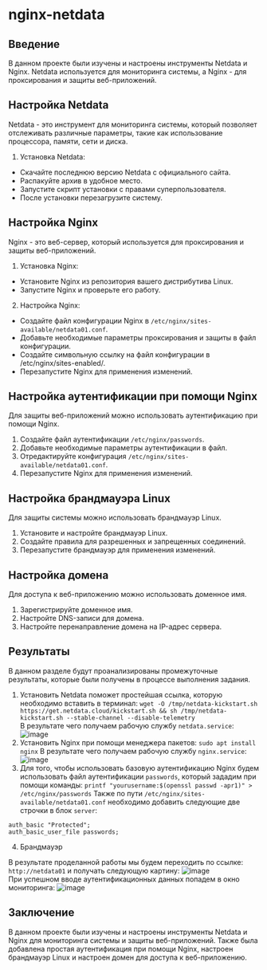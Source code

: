 # nginx-netdata
## Введение
В данном проекте были изучены и настроены инструменты Netdata и Nginx. Netdata используется для мониторинга системы, а Nginx - для проксирования и защиты веб-приложений.

## Настройка Netdata
Netdata - это инструмент для мониторинга системы, который позволяет отслеживать различные параметры, такие как использование процессора, памяти, сети и диска.

1. Установка Netdata: 
* Скачайте последнюю версию Netdata с официального сайта.
* Распакуйте архив в удобное место.
* Запустите скрипт установки с правами суперпользователя.
* После установки перезагрузите систему.
## Настройка Nginx
Nginx - это веб-сервер, который используется для проксирования и защиты веб-приложений.

1. Установка Nginx:
* Установите Nginx из репозитория вашего дистрибутива Linux.
* Запустите Nginx и проверьте его работу.
2. Настройка Nginx:
* Создайте файл конфигурации Nginx в ```/etc/nginx/sites-available/netdata01.conf```.
* Добавьте необходимые параметры проксирования и защиты в файл конфигурации.
* Создайте символьную ссылку на файл конфигурации в /etc/nginx/sites-enabled/.
* Перезапустите Nginx для применения изменений.
## Настройка аутентификации при помощи Nginx
Для защиты веб-приложений можно использовать аутентификацию при помощи Nginx.

1. Создайте файл аутентификации ```/etc/nginx/passwords```.
2. Добавьте необходимые параметры аутентификации в файл.
3. Отредактируйте конфигурация ```/etc/nginx/sites-available/netdata01.conf```.
4. Перезапустите Nginx для применения изменений.
## Настройка брандмауэра Linux
Для защиты системы можно использовать брандмауэр Linux.

1. Установите и настройте брандмауэр Linux.
2. Создайте правила для разрешенных и запрещенных соединений.
3. Перезапустите брандмауэр для применения изменений.
## Настройка домена
Для доступа к веб-приложению можно использовать доменное имя.

1. Зарегистрируйте доменное имя.
2. Настройте DNS-записи для домена.
3. Настройте перенаправление домена на IP-адрес сервера.

## Результаты
В данном разделе будут проанализированы промежуточные результаты, которые были получены в процессе выполнения задания.
1. Установить Netdata поможет простейшая ссылка, которую необходимо вставить в терминал: ```wget -O /tmp/netdata-kickstart.sh https://get.netdata.cloud/kickstart.sh && sh /tmp/netdata-kickstart.sh --stable-channel --disable-telemetry```  
В результате чего получаем рабочую службу ```netdata.service```:
![image](https://github.com/Virus-virus69/nginx-netdata/assets/145215499/5ecbbe21-f40a-472a-8884-19f35ba86a2b)
2. Установить Nginx при помощи менеджера пакетов: ```sudo apt install nginx```
В результате чего получаем рабочую службу ```nginx.service```:
![image](https://github.com/Virus-virus69/nginx-netdata/assets/145215499/00daf21e-22cb-42e4-89eb-82ecfb89e305)
3. Для того, чтобы использовать базовую аутентификацию Nginx будем использовать файл аутентификации ```passwords```, который зададим при помощи команды:
```printf "yourusername:$(openssl passwd -apr1)" > /etc/nginx/passwords```
Также по пути ```/etc/nginx/sites-available/netdata01.conf``` необходимо добавить следующие две строчки в блок ```server```:
```
auth_basic "Protected"; 
auth_basic_user_file passwords;
```
4. Брандмауэр

В результате проделанной работы мы будем переходить по ссылке: ```http://netdata01``` и получать следующую картину: 
![image](https://github.com/Virus-virus69/nginx-netdata/assets/145215499/ed44d3ed-fc0a-437e-88c6-75c9a9750676)  
При успешном вводе аутентификационных данных попадем в окно мониторинга:
![image](https://github.com/Virus-virus69/nginx-netdata/assets/145215499/c103fa34-3765-41b6-b9e4-09e65e842390)


## Заключение
В данном проекте были изучены и настроены инструменты Netdata и Nginx для мониторинга системы и защиты веб-приложений. Также была добавлена простая аутентификация при помощи Nginx, настроен брандмауэр Linux и настроен домен для доступа к веб-приложению.
